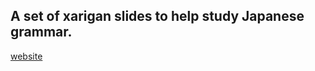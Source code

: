 ## A set of xarigan slides to help study Japanese grammar.


[website](https://gwmatthews.github.io/grammar-slides)
